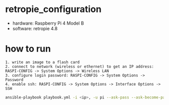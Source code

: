 # retropie_configuration
- hardware: Raspberry Pi 4 Model B
- software: retropie 4.8

# how to run
```
1. write an image to a flash card
2. connect to network (wireless or ethernet) to get an IP address: RASPI-CONFIG -> System Options -> Wireless LAN
3. configure login password: RASPI-CONFIG -> System Options -> Password
4. enable ssh: RASPI-CONFIG -> System Options -> Interface Options -> SSH
```

```bash
ansible-playbook playbook.yml -i <ip>, -u pi --ask-pass --ask-become-pass
```
